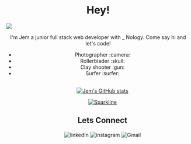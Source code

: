 <h1 align="center">Hey!</h1>

<img align="center" src="https://media.giphy.com/media/1AiqIlg1Jfl2tgGzYf/giphy.gif">

<p align="center">I'm Jem a junior full stack web developer with _ Nology.
    Come say hi and let's code!</p>

<ul align="center"> 
  <li>Photographer :camera: </li> 
  <li>Rollerblader :skull:</li> 
  <li>Clay shooter :gun: </li>
  <li>Surfer :surfer:</li>

<br>

[![Jem's GitHub stats](https://github-readme-stats.vercel.app/api?username=jemzzz16)](https://github.com/jemzzz16/github-readme-stats)

[![Sparkline](https://stars.medv.io/Naereen/badges.svg)](https://stars.medv.io/Naereen/badges)

<h2 align="center">Lets Connect</h2>
<img align="center" alt="linkedIn" src="https://img.shields.io/badge/LinkedIn-0077B5?style=for-the-badge&logo=linkedin&logoColor=white" href="https://www.linkedin.com/in/jemma-holmes-14b89a10a/"> 

<img align="center" alt="instagram" src="https://img.shields.io/badge/Instagram-E4405F?style=for-the-badge&logo=instagram&logoColor=white" href="https://www.instagram.com/jemma.j.photography/"> 

<img align="center" alt="Gmail" src="https://img.shields.io/badge/Gmail-D14836?style=for-the-badge&logo=gmail&logoColor=white" href="jemmaholmes16@gmail.com">
